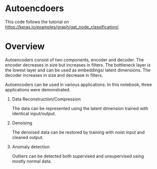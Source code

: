 # Autoencdoers
This code follows the tutorial on https://keras.io/examples/graph/gat_node_classification/.

# Overview
Autoencoders consist of two components, encoder and decoder.
The encoder decreases in size but increases in filters.
The bottleneck layer is the lowest layer and can be used as embeddings/ latent dimensions.
The decoder increases in size and decrease in filters.

Autoencoders can be used in various applications.
In this notebook, three applications were demonstrated.

1. Data Reconstruction/Compression
   
   The data can be represented using the latent dimension trained with identical input/output.

2. Denoising
   
   The denoised data can be restored by training with noist input and cleaned output.

3. Anomaly detection
   
   Outliers can be detected both supervised and unsupervised using mostly normal data.
   
